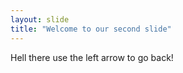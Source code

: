 ```yaml
---
layout: slide
title: "Welcome to our second slide"
---
```

Hell there
use the left arrow to go back!